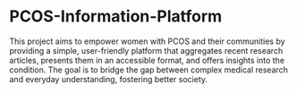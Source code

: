 # PCOS-Information-Platform
This project aims to empower women with PCOS and their communities by providing a simple, user-friendly platform that aggregates recent research articles, presents them in an accessible format, and offers insights into the condition. The goal is to bridge the gap between complex medical research and everyday understanding, fostering better society.
